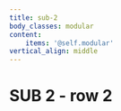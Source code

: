 ```yaml
---
title: sub-2
body_classes: modular
content:
    items: '@self.modular'
vertical_align: middle
---
```


# SUB 2 - row 2